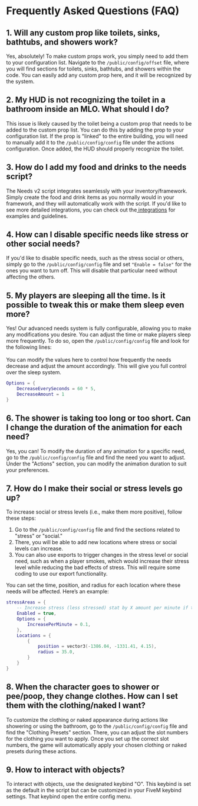 # Frequently Asked Questions (FAQ)

## 1. Will any custom prop like toilets, sinks, bathtubs, and showers work?

Yes, absolutely! To make custom props work, you simply need to add them to your configuration list. Navigate to the `/public/config/offset` file, where you will find sections for toilets, sinks, bathtubs, and showers within the code. You can easily add any custom prop here, and it will be recognized by the system.

## 2. My HUD is not recognizing the toilet in a bathroom inside an MLO. What should I do?

This issue is likely caused by the toilet being a custom prop that needs to be added to the custom prop list. You can do this by adding the prop to your configuration list. If the prop is "linked" to the entire building, you will need to manually add it to the `/public/config/config` file under the actions configuration. Once added, the HUD should properly recognize the toilet.

## 3. How do I add my food and drinks to the needs script?

The Needs v2 script integrates seamlessly with your inventory/framework. Simply create the food and drink items as you normally would in your framework, and they will automatically work with the script. If you'd like to see more detailed integrations, you can check out the[ integrations](../integrations.md) for examples and guidelines.

## 4. How can I disable specific needs like stress or other social needs?

If you'd like to disable specific needs, such as the stress social or others, simply go to the `/public/config/config` file and set `"Enable = false"` for the ones you want to turn off. This will disable that particular need without affecting the others.

## 5. My players are sleeping all the time. Is it possible to tweak this or make them sleep even more?

Yes! Our advanced needs system is fully configurable, allowing you to make any modifications you desire. You can adjust the time or make players sleep more frequently. To do so, open the `/public/config/config` file and look for the following lines: \
\
You can modify the values here to control how frequently the needs decrease and adjust the amount accordingly. This will give you full control over the sleep system.

```lua
Options = {
    DecreaseEverySeconds = 60 * 5,
    DecreaseAmount = 1
}

```

## 6. The shower is taking too long or too short. Can I change the duration of the animation for each need?

Yes, you can! To modify the duration of any animation for a specific need, go to the `/public/config/config` file and find the need you want to adjust. Under the "Actions" section, you can modify the animation duration to suit your preferences.

## 7. How do I make their social or stress levels go up?

To increase social or stress levels (i.e., make them more positive), follow these steps:

1. Go to the `/public/config/config` file and find the sections related to "stress" or "social."
2. There, you will be able to add new locations where stress or social levels can increase.
3. You can also use exports to trigger changes in the stress level or social need, such as when a player smokes, which would increase their stress level while reducing the bad effects of stress. This will require some coding to use our export functionality.

You can set the time, position, and radius for each location where these needs will be affected. Here’s an example:

```lua
stressAreas = {
    -- Increase stress (less stressed) stat by X amount per minute if the player is nearby the specified location
    Enabled = true,
    Options = {
        IncreasePerMinute = 0.1,
    },
    Locations = {
        {
            position = vector3(-1386.04, -1331.41, 4.15),
            radius = 35.0,
        }
    }
}
```

## 8. When the character goes to shower or pee/poop, they change clothes. How can I set them with the clothing/naked I want?

To customize the clothing or naked appearance during actions like showering or using the bathroom, go to the `/public/config/config` file and find the "Clothing Presets" section. There, you can adjust the slot numbers for the clothing you want to apply. Once you set up the correct slot numbers, the game will automatically apply your chosen clothing or naked presets during these actions.

## 9. How to interact with objects?

To interact with objects, use the designated keybind "O". This keybind is set as the default in the script but can be customized in your FiveM keybind settings. That keybind open the entire config menu.
